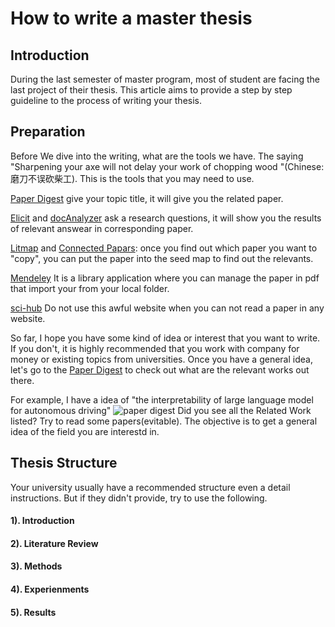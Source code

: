 # How to write a master thesis 

## Introduction
During the last semester of master program, most of student are facing the last project of their thesis. This article aims to provide a step by step guideline to the process of writing your thesis.

## Preparation 
Before We dive into the writing, what are the tools we have. The saying "Sharpening your axe will not delay your work of chopping wood "(Chinese: 磨刀不误砍柴工). This is the tools that you may need to use. 

[Paper Digest](https://paperdigest.org/)
give your topic title, it will give you the related paper.

[Elicit](https://elicit.com/#Pricing) and [docAnalyzer](https://docanalyzer.ai/)
ask a research questions, it will show you the results of relevant answear in corresponding paper. 

[Litmap](https://www.litmaps.com/) and [Connected Papars](https://www.connectedpapers.com/): 
once you find out which paper you want to "copy", you can put the paper into the 
seed map to find out the relevants.

[Mendeley](https://www.mendeley.com/)
It is a library application where you can manage the paper in pdf that import your 
from your local folder. 

[sci-hub](sci-hub.se)
Do not use this awful website when you can not read a paper in any website. 

So far, I hope you have some kind of idea or interest that you want to write. If you don't, it is highly recommended that you work with company for money or existing topics from universities. Once you have a general idea, let's go to the 
[Paper Digest](https://paperdigest.org/) to check out what are the relevant works out there. 

For example, I have a idea of "the interpretability of large language model for autonomous driving" 
![paper digest](https://timbrist.github.io/writing/paper_digest.png) 
Did you see all the Related Work listed?  Try to read some papers(evitable). The objective is to get a general idea of the field you are interestd in.

## Thesis Structure
Your university usually have a recommended structure even a detail instructions. But if they didn't provide, try to use the following.   

#### 1). Introduction 
#### 2). Literature Review
#### 3). Methods
#### 4). Experienments
#### 5). Results


